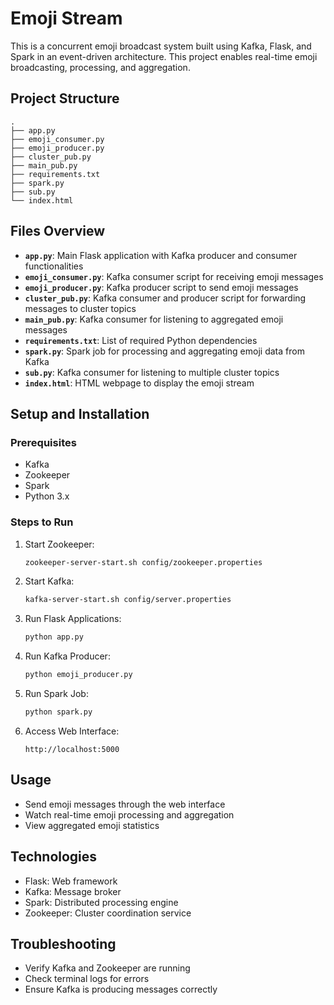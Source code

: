 # Emoji Stream

This is a concurrent emoji broadcast system built using Kafka, Flask, and Spark in an event-driven architecture. This project enables real-time emoji broadcasting, processing, and aggregation.

## Project Structure

```plaintext
.
├── app.py
├── emoji_consumer.py
├── emoji_producer.py
├── cluster_pub.py
├── main_pub.py
├── requirements.txt
├── spark.py
├── sub.py
└── index.html
```

## Files Overview

- **`app.py`**: Main Flask application with Kafka producer and consumer functionalities
- **`emoji_consumer.py`**: Kafka consumer script for receiving emoji messages
- **`emoji_producer.py`**: Kafka producer script to send emoji messages
- **`cluster_pub.py`**: Kafka consumer and producer script for forwarding messages to cluster topics
- **`main_pub.py`**: Kafka consumer for listening to aggregated emoji messages
- **`requirements.txt`**: List of required Python dependencies
- **`spark.py`**: Spark job for processing and aggregating emoji data from Kafka
- **`sub.py`**: Kafka consumer for listening to multiple cluster topics
- **`index.html`**: HTML webpage to display the emoji stream

## Setup and Installation

### Prerequisites

- Kafka
- Zookeeper
- Spark
- Python 3.x

### Steps to Run

1. Start Zookeeper:
   ```bash
   zookeeper-server-start.sh config/zookeeper.properties
   ```

2. Start Kafka:
   ```bash
   kafka-server-start.sh config/server.properties
   ```

3. Run Flask Applications:
   ```bash
   python app.py
   ```

4. Run Kafka Producer:
   ```bash
   python emoji_producer.py
   ```

5. Run Spark Job:
   ```bash
   python spark.py
   ```

6. Access Web Interface:
   ```
   http://localhost:5000
   ```

## Usage

- Send emoji messages through the web interface
- Watch real-time emoji processing and aggregation
- View aggregated emoji statistics

## Technologies

- Flask: Web framework
- Kafka: Message broker
- Spark: Distributed processing engine
- Zookeeper: Cluster coordination service

## Troubleshooting

- Verify Kafka and Zookeeper are running
- Check terminal logs for errors
- Ensure Kafka is producing messages correctly
